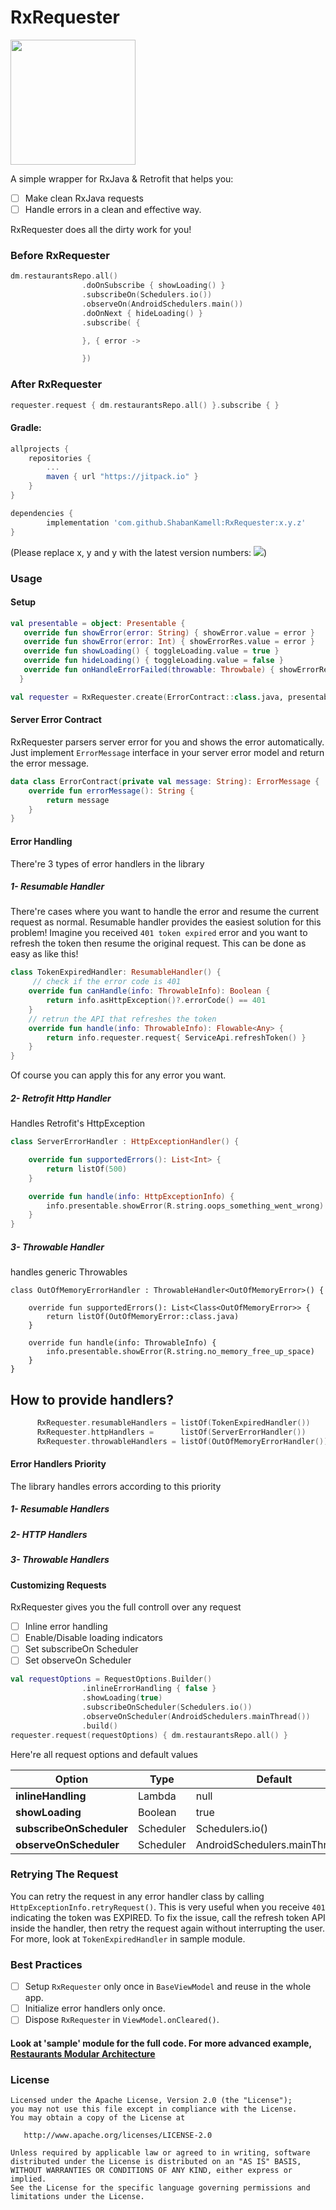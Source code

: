 # RxRequester

<img src="https://github.com/ShabanKamell/RxRequester/blob/master/blob/raw/logo.png" height="200">

A simple wrapper for RxJava & Retrofit that helps you:
- [ ] Make clean RxJava requests
- [ ] Handle errors in a clean and effective way.

RxRequester does all the dirty work for you!

### Before RxRequester

``` kotlin
dm.restaurantsRepo.all()
                .doOnSubscribe { showLoading() }
                .subscribeOn(Schedulers.io())
                .observeOn(AndroidSchedulers.main())
                .doOnNext { hideLoading() }
                .subscribe( {

                }, { error ->

                })
```

### After RxRequester

``` kotlin
requester.request { dm.restaurantsRepo.all() }.subscribe { }
```

#### Gradle:
```groovy
allprojects {
    repositories {
        ...
        maven { url "https://jitpack.io" }
    }
}

dependencies {
        implementation 'com.github.ShabanKamell:RxRequester:x.y.z'
}

```
(Please replace x, y and y with the latest version numbers:  [![](https://jitpack.io/v/ShabanKamell/RxRequester.svg)](https://jitpack.io/#ShabanKamell/RxRequester))

### Usage
#### Setup

``` kotlin
val presentable = object: Presentable {
   override fun showError(error: String) { showError.value = error }
   override fun showError(error: Int) { showErrorRes.value = error }
   override fun showLoading() { toggleLoading.value = true }
   override fun hideLoading() { toggleLoading.value = false }
   override fun onHandleErrorFailed(throwable: Throwbale) { showErrorRes.value = R.string.oops_something_went_wrong }
  }

val requester = RxRequester.create(ErrorContract::class.java, presentable)
```

#### Server Error Contract
RxRequester parsers server error for you and shows the error automatically. Just implement `ErrorMessage`
interface in your server error model and return the error message.

``` kotlin
data class ErrorContract(private val message: String): ErrorMessage {
    override fun errorMessage(): String {
        return message
    }
}
```

#### Error Handling
There're 3 types of error handlers in the library

##### 1- Resumable Handler
There're cases where you want to handle the error and resume the current request as normal. Resumable handler provides the easiest solution for this problem!
Imagine you received `401 token expired` error and you want to refresh the token then resume the original request. This can be done as easy as like this!

```kotlin
class TokenExpiredHandler: ResumableHandler() {
     // check if the error code is 401
    override fun canHandle(info: ThrowableInfo): Boolean {
        return info.asHttpException()?.errorCode() == 401
    }
    // retrun the API that refreshes the token
    override fun handle(info: ThrowableInfo): Flowable<Any> {
        return info.requester.request{ ServiceApi.refreshToken() }
    }
}
```
Of course you can apply this for any error you want.

##### 2- Retrofit Http Handler
Handles Retrofit's HttpException

``` kotlin
class ServerErrorHandler : HttpExceptionHandler() {

    override fun supportedErrors(): List<Int> {
        return listOf(500)
    }

    override fun handle(info: HttpExceptionInfo) {
        info.presentable.showError(R.string.oops_something_went_wrong)
    }
}
```

##### 3- Throwable Handler
handles generic Throwables

``` kotin
class OutOfMemoryErrorHandler : ThrowableHandler<OutOfMemoryError>() {

    override fun supportedErrors(): List<Class<OutOfMemoryError>> {
        return listOf(OutOfMemoryError::class.java)
    }

    override fun handle(info: ThrowableInfo) {
        info.presentable.showError(R.string.no_memory_free_up_space)
    }
}
```

## How to provide handlers?

```kotlin
      RxRequester.resumableHandlers = listOf(TokenExpiredHandler())
      RxRequester.httpHandlers =      listOf(ServerErrorHandler())
      RxRequester.throwableHandlers = listOf(OutOfMemoryErrorHandler())
```

#### Error Handlers Priority
The library handles errors according to this priority
##### 1- Resumable Handlers
##### 2- HTTP Handlers
##### 3- Throwable Handlers

#### Customizing Requests
RxRequester gives you the full controll over any request
- [ ] Inline error handling
- [ ] Enable/Disable loading indicators
- [ ] Set subscribeOn Scheduler
- [ ] Set observeOn Scheduler

``` kotlin
val requestOptions = RequestOptions.Builder()
                .inlineErrorHandling { false }
                .showLoading(true)
                .subscribeOnScheduler(Schedulers.io())
                .observeOnScheduler(AndroidSchedulers.mainThread())
                .build()
requester.request(requestOptions) { dm.restaurantsRepo.all() }
```

Here're all request options and default values

| **Option** | **Type** | **Default** |
| ------------- | ------------- | ------------- |
| **inlineHandling**           | Lambda       | null |
| **showLoading**              | Boolean      | true |
| **subscribeOnScheduler**     | Scheduler    | Schedulers.io() |
| **observeOnScheduler**       | Scheduler    | AndroidSchedulers.mainThread() |

### Retrying The Request
You can retry the request in any error handler class by calling `HttpExceptionInfo.retryRequest()`.
This is very useful when you receive `401` indicating the token was EXPIRED. To fix the issue, call the refresh token API inside the handler, then retry the request again without interrupting the user. For more, look at `TokenExpiredHandler` in sample module.

### Best Practices
- [ ] Setup `RxRequester` only once in `BaseViewModel` and reuse in the whole app.
- [ ] Initialize error handlers only once.
- [ ] Dispose `RxRequester` in `ViewModel.onCleared()`.

#### Look at 'sample' module for the full code. For more advanced example, [Restaurants Modular Architecture](https://github.com/ShabanKamell/Restaurants)

### License

```
Licensed under the Apache License, Version 2.0 (the "License");
you may not use this file except in compliance with the License.
You may obtain a copy of the License at

   http://www.apache.org/licenses/LICENSE-2.0

Unless required by applicable law or agreed to in writing, software
distributed under the License is distributed on an "AS IS" BASIS,
WITHOUT WARRANTIES OR CONDITIONS OF ANY KIND, either express or implied.
See the License for the specific language governing permissions and
limitations under the License.
```
